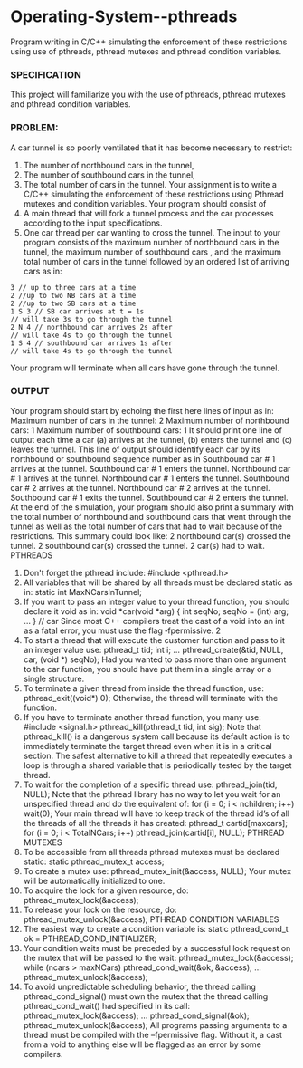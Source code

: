 # Operating-System--pthreads
Program writing in C/C++ simulating the enforcement of these restrictions using use of pthreads, pthread mutexes and pthread condition variables.

### SPECIFICATION
This project will familiarize you with the use of pthreads, pthread mutexes and pthread condition variables.

### PROBLEM:
A car tunnel is so poorly ventilated that it has become necessary to restrict:
1. The number of northbound cars in the tunnel,
2. The number of southbound cars in the tunnel,
3. The total number of cars in the tunnel.
Your assignment is to write a C/C++ simulating the enforcement of these restrictions using Pthread mutexes and condition variables. 
Your program should consist of
1. A main thread that will fork a tunnel process and the car processes according to the input specifications.
2. One car thread per car wanting to cross the tunnel. The input to your program consists of the maximum number of northbound cars in the tunnel, the maximum number of southbound cars , and the maximum total number of cars in the tunnel followed by an ordered list of arriving cars as in:
```
3 // up to three cars at a time
2 //up to two NB cars at a time
2 //up to two SB cars at a time
1 S 3 // SB car arrives at t = 1s
// will take 3s to go through the tunnel
2 N 4 // northbound car arrives 2s after
// will take 4s to go through the tunnel
1 S 4 // southbound car arrives 1s after
// will take 4s to go through the tunnel
```
Your program will terminate when all cars have gone through the tunnel.

### OUTPUT
Your program should start by echoing the first here lines
of input as in:
Maximum number of cars in the tunnel: 2
Maximum number of northbound cars: 1
Maximum number of southbound cars: 1
It should print one line of output each time a car (a)
arrives at the tunnel, (b) enters the tunnel and (c) leaves
the tunnel. This line of output should identify each car
by its northbound or southbound sequence number as in
Southbound car # 1 arrives at the tunnel.
Southbound car # 1 enters the tunnel.
Northbound car # 1 arrives at the tunnel.
Northbound car # 1 enters the tunnel.
Southbound car # 2 arrives at the tunnel.
Northbound car # 2 arrives at the tunnel.
Southbound car # 1 exits the tunnel.
Southbound car # 2 enters the tunnel.
At the end of the simulation, your program should also
print a summary with the total number of northbound
and southbound cars that went through the tunnel as well
as the total number of cars that had to wait because of
the restrictions.
This summary could look like:
2 northbound car(s) crossed the tunnel.
2 southbound car(s) crossed the tunnel.
2 car(s) had to wait.
PTHREADS
1. Don't forget the pthread include:
#include <pthread.h>
2. All variables that will be shared by all threads must
be declared static as in:
static int MaxNCarsInTunnel;
3. If you want to pass an integer value to your thread
function, you should declare it void as in:
void *car(void *arg) {
int seqNo;
seqNo = (int) arg;
…
} // car
Since most C++ compilers treat the cast of a void
into an int as a fatal error, you must use the flag
‐fpermissive.
2
4. To start a thread that will execute the customer
function and pass to it an integer value use:
pthread_t tid;
int i;
…
pthread_create(&tid, NULL,
car, (void *) seqNo);
Had you wanted to pass more than one argument
to the car function, you should have put them in
a single array or a single structure.
5. To terminate a given thread from inside the thread
function, use:
pthread_exit((void*) 0);
Otherwise, the thread will terminate with the
function.
6. If you have to terminate another thread function,
you many use:
#include <signal.h>
pthread_kill(pthread_t tid, int sig);
Note that pthread_kill() is a dangerous system
call because its default action is to immediately
terminate the target thread even when it is in a
critical section. The safest alternative to kill a thread
that repeatedly executes a loop is through a shared
variable that is periodically tested by the target
thread.
7. To wait for the completion of a specific thread use:
pthread_join(tid, NULL);
Note that the pthread library has no way to let you
wait for an unspecified thread and do the equivalent
of:
for (i = 0; i < nchildren; i++)
wait(0);
Your main thread will have to keep track of the
thread id’s of all the threads of all the threads it has
created:
pthread_t cartid[maxcars];
for (i = 0; i < TotalNCars; i++)
pthread_join(cartid[i], NULL);
PTHREAD MUTEXES
1. To be accessible from all threads pthread mutexes
must be declared static:
static pthread_mutex_t access;
2. To create a mutex use:
pthread_mutex_init(&access, NULL);
Your mutex will be automatically initialized to
one.
3. To acquire the lock for a given resource, do:
pthread_mutex_lock(&access);
4. To release your lock on the resource, do:
pthread_mutex_unlock(&access);
PTHREAD CONDITION VARIABLES
1. The easiest way to create a condition variable is:
static pthread_cond_t ok =
PTHREAD_COND_INITIALIZER;
2. Your condition waits must be preceded by a
successful lock request on the mutex that will be
passed to the wait:
pthread_mutex_lock(&access);
while (ncars > maxNCars)
pthread_cond_wait(&ok, &access);
…
pthread_mutex_unlock(&access);
3. To avoid unpredictable scheduling behavior,
the thread calling pthread_cond_signal()
must own the mutex that the thread calling
pthread_cond_wait() had specified in its call:
pthread_mutex_lock(&access);
…
pthread_cond_signal(&ok);
pthread_mutex_unlock(&access);
All programs passing arguments to a thread must
be compiled with the –fpermissive flag.
Without it, a cast from a void to anything else
will be flagged as an error by some compilers.
